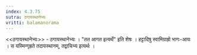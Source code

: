 ```yaml
---
index: 4.3.75
sutra: ठगायस्थानेभ्यः
vritti: balamanorama
---
```


<<ठगायस्थानेभ्यः>> - ठगायस्थानेभ्यः । "तत आगत इत्यर्थे" इति शेषः । हट्टादिषु स्वामिग्राह्रो भागः-आयः । स यस्मिन्गृह्रते तदायस्थानम्, तद्वाचिभ्य इत्यर्थः । 